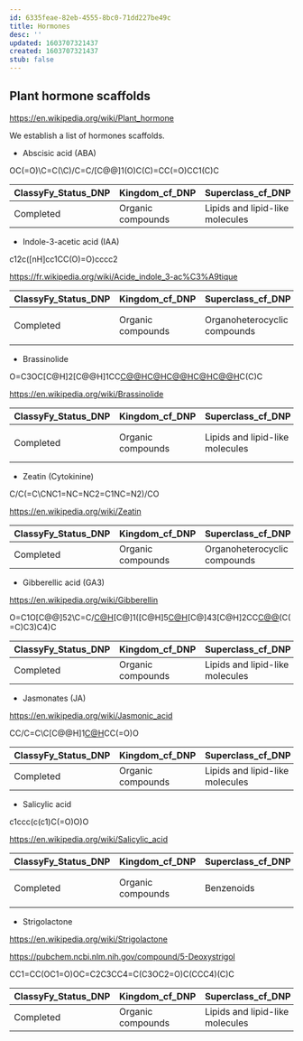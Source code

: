 ```yaml
---
id: 6335feae-82eb-4555-8bc0-71dd227be49c
title: Hormones
desc: ''
updated: 1603707321437
created: 1603707321437
stub: false
---
```




## Plant hormone scaffolds

<https://en.wikipedia.org/wiki/Plant_hormone>

We establish a list of hormones scaffolds.

- Abscisic acid (ABA)

OC(=O)\C=C(\C)/C=C/[C@@]1(O)C(C)=CC(=O)CC1(C)C


ClassyFy_Status_DNP | Kingdom_cf_DNP | Superclass_cf_DNP | Class_cf_DNP | Subclass_cf_DNP | Parent_Level_1_cf_DNP
--------------------|----------------|-------------------|--------------|-----------------|----------------------
Completed | Organic compounds | Lipids and lipid-like molecules | Prenol lipids | Sesquiterpenoids | Abscisic acids and derivatives



- Indole-3-acetic acid (IAA) 

c12c([nH]cc1CC(O)=O)cccc2

https://fr.wikipedia.org/wiki/Acide_indole_3-ac%C3%A9tique

ClassyFy_Status_DNP | Kingdom_cf_DNP | Superclass_cf_DNP | Class_cf_DNP | Subclass_cf_DNP | Parent_Level_1_cf_DNP
--------------------|----------------|-------------------|--------------|-----------------|----------------------
Completed | Organic compounds | Organoheterocyclic compounds | Indoles and derivatives | Indolyl carboxylic acids and derivatives | Indole-3-acetic acid derivatives


- Brassinolide

O=C3OC[C@H]2[C@@H]1CC[C@@H]([C@@]1(C)CC[C@@H]2[C@@]4(C)C[C@@H](O)[C@@H](O)C[C@H]34)[C@H](C)[C@@H](O)[C@H](O)[C@@H](C)C(C)C

https://en.wikipedia.org/wiki/Brassinolide


ClassyFy_Status_DNP | Kingdom_cf_DNP | Superclass_cf_DNP | Class_cf_DNP | Subclass_cf_DNP | Parent_Level_1_cf_DNP
--------------------|----------------|-------------------|--------------|-----------------|----------------------
Completed | Organic compounds | Lipids and lipid-like molecules | Steroids and steroid derivatives | Steroid lactones | Brassinolides and derivatives



- Zeatin (Cytokinine)

C/C(=C\CNC1=NC=NC2=C1NC=N2)/CO

<https://en.wikipedia.org/wiki/Zeatin>

ClassyFy_Status_DNP | Kingdom_cf_DNP | Superclass_cf_DNP | Class_cf_DNP | Subclass_cf_DNP | Parent_Level_1_cf_DNP | Parent_Level_2_cf_DNP
--------------------|----------------|-------------------|--------------|-----------------|-----------------------|----------------------
Completed | Organic compounds | Organoheterocyclic compounds | Imidazopyrimidines | Purines and purine derivatives | 6-aminopurines | 6-alkylaminopurines


- Gibberellic acid (GA3)

<https://en.wikipedia.org/wiki/Gibberellin>

O=C1O[C@@]52\C=C/[C@H](O)[C@]1([C@H]5[C@H](C(=O)O)[C@]43[C@H]2CC[C@@](O)(C(=C)C3)C4)C

ClassyFy_Status_DNP | Kingdom_cf_DNP | Superclass_cf_DNP | Class_cf_DNP | Subclass_cf_DNP | Parent_Level_1_cf_DNP | Parent_Level_2_cf_DNP | Parent_Level_3_cf_DNP
--------------------|----------------|-------------------|--------------|-----------------|-----------------------|-----------------------|----------------------
Completed | Organic compounds | Lipids and lipid-like molecules | Prenol lipids | Diterpenoids | Gibberellins | C19-gibberellins | C19-gibberellin 6-carboxylic acids


- Jasmonates (JA)

<https://en.wikipedia.org/wiki/Jasmonic_acid>

CC/C=C\C[C@@H]1[C@H](CCC1=O)CC(=O)O


ClassyFy_Status_DNP | Kingdom_cf_DNP | Superclass_cf_DNP | Class_cf_DNP | Subclass_cf_DNP | Parent_Level_1_cf_DNP
--------------------|----------------|-------------------|--------------|-----------------|----------------------
Completed | Organic compounds | Lipids and lipid-like molecules | Fatty Acyls | Lineolic acids and derivatives | Jasmonic acids

- Salicylic acid 

c1ccc(c(c1)C(=O)O)O


<https://en.wikipedia.org/wiki/Salicylic_acid>

ClassyFy_Status_DNP | Kingdom_cf_DNP | Superclass_cf_DNP | Class_cf_DNP | Subclass_cf_DNP | Parent_Level_1_cf_DNP | Parent_Level_2_cf_DNP | Parent_Level_3_cf_DNP
--------------------|----------------|-------------------|--------------|-----------------|-----------------------|-----------------------|----------------------
Completed | Organic compounds | Benzenoids | Benzene and substituted derivatives | Benzoic acids and derivatives | Hydroxybenzoic acid derivatives | Salicylic acid and derivatives | Salicylic acids

- Strigolactone 

<https://en.wikipedia.org/wiki/Strigolactone>

<https://pubchem.ncbi.nlm.nih.gov/compound/5-Deoxystrigol>


CC1=CC(OC1=O)OC=C2C3CC4=C(C3OC2=O)C(CCC4)(C)C



ClassyFy_Status_DNP | Kingdom_cf_DNP | Superclass_cf_DNP | Class_cf_DNP | Subclass_cf_DNP | Parent_Level_1_cf_DNP
--------------------|----------------|-------------------|--------------|-----------------|----------------------
Completed | Organic compounds | Lipids and lipid-like molecules | Prenol lipids | Terpene lactones | Strigolactones
